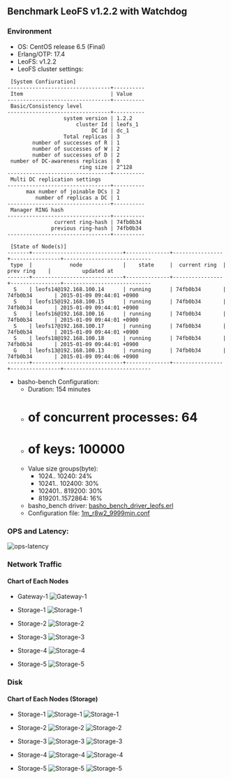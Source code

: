 ## Benchmark LeoFS v1.2.2 with Watchdog

### Environment

* OS: CentOS release 6.5 (Final)
* Erlang/OTP: 17.4
* LeoFS: v1.2.2
* LeoFS cluster settings:

```
 [System Confiuration]
---------------------------------+----------
 Item                            | Value    
---------------------------------+----------
 Basic/Consistency level
---------------------------------+----------
                  system version | 1.2.2
                      cluster Id | leofs_1
                           DC Id | dc_1
                  Total replicas | 3
        number of successes of R | 1
        number of successes of W | 2
        number of successes of D | 2
 number of DC-awareness replicas | 0
                       ring size | 2^128
---------------------------------+----------
 Multi DC replication settings
---------------------------------+----------
      max number of joinable DCs | 2
         number of replicas a DC | 1
---------------------------------+----------
 Manager RING hash
---------------------------------+----------
               current ring-hash | 74fb0b34
              previous ring-hash | 74fb0b34
---------------------------------+----------

 [State of Node(s)]
-------+-----------------------------+--------------+----------------+----------------+----------------------------
 type  |            node             |    state     |  current ring  |   prev ring    |          updated at         
-------+-----------------------------+--------------+----------------+----------------+----------------------------
  S    | leofs14@192.168.100.14      | running      | 74fb0b34       | 74fb0b34       | 2015-01-09 09:44:01 +0900
  S    | leofs15@192.168.100.15      | running      | 74fb0b34       | 74fb0b34       | 2015-01-09 09:44:01 +0900
  S    | leofs16@192.168.100.16      | running      | 74fb0b34       | 74fb0b34       | 2015-01-09 09:44:01 +0900
  S    | leofs17@192.168.100.17      | running      | 74fb0b34       | 74fb0b34       | 2015-01-09 09:44:01 +0900
  S    | leofs18@192.168.100.18      | running      | 74fb0b34       | 74fb0b34       | 2015-01-09 09:44:01 +0900
  G    | leofs13@192.168.100.13      | running      | 74fb0b34       | 74fb0b34       | 2015-01-09 09:44:06 +0900
-------+-----------------------------+--------------+----------------+----------------+----------------------------

```

* basho-bench Configuration:
    * Duration: 154 minutes
    * # of concurrent processes: 64
    * # of keys: 100000
    * Value size groups(byte):
        *   1024..  10240: 24%
        *  10241.. 102400: 30%
        * 102401.. 819200: 30%
        * 819201..1572864: 16%
    * basho_bench driver: [basho_bench_driver_leofs.erl](https://github.com/leo-project/leofs/blob/develop/test/src/basho_bench_driver_leofs.erl)
    * Configuration file: [1m_r8w2_9999min.conf](20150109_094917/1m_r8w2_9999min.conf)

### OPS and Latency:

![ops-latency](20150109_094917/summary.png)

### Network Traffic
#### Chart of Each Nodes

* Gateway-1
![Gateway-1](leofs13_20150109_094916/sar_1_20150109_094916_p1p1-if1.png)

* Storage-1
![Storage-1](leofs14_20150109_094916/sar_3_20150109_094916_p1p1-if1.png)

* Storage-2
![Storage-2](leofs15_20150109_094916/sar_3_20150109_094916_p1p1-if1.png)

* Storage-3
![Storage-3](leofs16_20150109_094916/sar_3_20150109_094916_p1p1-if1.png)

* Storage-4
![Storage-4](leofs17_20150109_094916/sar_3_20150109_094916_p1p1-if1.png)

* Storage-5
![Storage-5](leofs18_20150109_094916/sar_2_20150109_094916_p1p1-if1.png)


### Disk
#### Chart of Each Nodes (Storage)

* Storage-1
![Storage-1](leofs14_20150109_094916/sar_3_20150109_094916_dev8-16-t1.png)
![Storage-1](leofs14_20150109_094916/sar_3_20150109_094916_dev8-16-t2.png)

* Storage-2
![Storage-2](leofs15_20150109_094916/sar_3_20150109_094916_dev8-16-t1.png)
![Storage-2](leofs15_20150109_094916/sar_3_20150109_094916_dev8-16-t2.png)

* Storage-3
![Storage-3](leofs16_20150109_094916/sar_3_20150109_094916_dev8-16-t1.png)
![Storage-3](leofs16_20150109_094916/sar_3_20150109_094916_dev8-16-t2.png)

* Storage-4
![Storage-4](leofs17_20150109_094916/sar_3_20150109_094916_dev8-16-t1.png)
![Storage-4](leofs17_20150109_094916/sar_3_20150109_094916_dev8-16-t2.png)

* Storage-5
![Storage-5](leofs18_20150109_094916/sar_2_20150109_094916_dev8-16-t1.png)
![Storage-5](leofs18_20150109_094916/sar_2_20150109_094916_dev8-16-t2.png)


